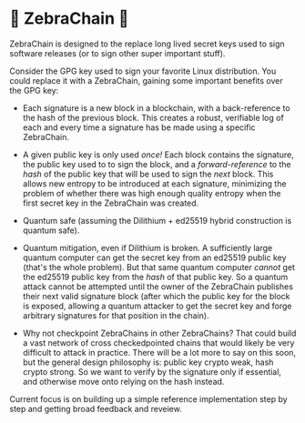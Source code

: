 # 🦓 ZebraChain 🦓

ZebraChain is designed to the replace long lived secret keys used to sign
software releases (or to sign other super important stuff).

Consider the GPG key used to sign your favorite Linux distribution.  You could
replace it with a ZebraChain, gaining some important benefits over the GPG key:

* Each signature is a new block in a blockchain, with a back-reference to the
hash of the previous block.  This creates a robust, verifiable log of each and
every time a signature has be made using a specific ZebraChain.

* A given public key is only used *once!* Each block contains the signature, the
public key used to to sign the block, and a *forward-reference* to the *hash* of
the public key that will be used to sign the *next* block.  This allows new
entropy to be introduced at each signature, minimizing the problem of whether
there was high enough quality entropy when the first secret key in the
ZebraChain was created.

* Quantum safe (assuming the Dilithium + ed25519 hybrid construction is quantum
safe).

* Quantum mitigation, even if Dilithium is broken.  A sufficiently large
quantum computer can get the secret key from an ed25519 public key (that's the
whole problem).  But that same quantum computer *cannot* get the ed25519 public
key from the *hash* of that public key.  So a quantum attack cannot be
attempted until the owner of the ZebraChain publishes their next valid
signature block (after which the public key for the block is exposed, allowing a
quantum attacker to get the secret key and forge arbitrary signatures for that
position in the chain).

* Why not checkpoint ZebraChains in other ZebraChains?  That could build a vast
network of cross checkedpointed chains that would likely be very difficult to
attack in practice. There will be a lot more to say on this soon, but the
general design philosophy is: public key crypto weak, hash crypto strong.  So
we want to verify by the signature only if essential, and otherwise move onto
relying on the hash instead.

Current focus is on building up a simple reference implementation step by step
and getting broad feedback and reveiew.
